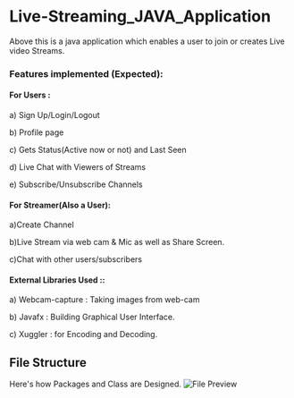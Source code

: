 # Live-Streaming_JAVA_Application

Above this is a java application which enables a user to join or creates Live video Streams.

###  Features implemented (Expected):

#### For Users :

a) Sign Up/Login/Logout

b) Profile page

c) Gets Status(Active now or not) and Last Seen

d) Live Chat with Viewers of Streams

e) Subscribe/Unsubscribe Channels


#### For Streamer(Also a  User):

a)Create Channel

b)Live Stream via web cam & Mic as well as Share Screen.

c)Chat with other users/subscribers

#### External Libraries Used ::

a) Webcam-capture : Taking images from web-cam

b) Javafx : Building Graphical User Interface.

c) Xuggler : for Encoding and Decoding.

## File Structure

Here's how Packages and Class are Designed.
![File Preview](https://user-images.githubusercontent.com/65902756/97612395-62550b80-1a3d-11eb-9e9b-eb3473bcd569.png)

